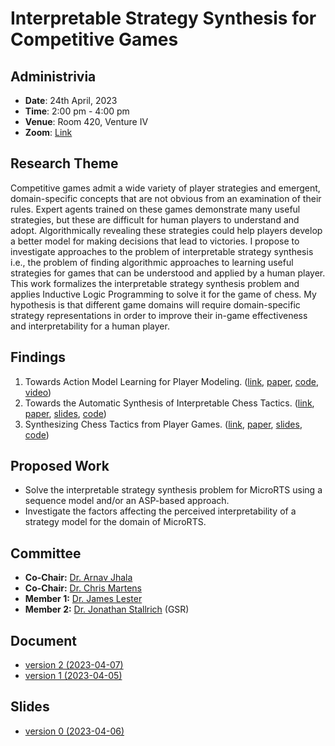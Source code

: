 # Interpretable Strategy Synthesis for Competitive Games

## Administrivia

- **Date**: 24th April, 2023
- **Time**: 2:00 pm - 4:00 pm
- **Venue**: Room 420, Venture IV
- **Zoom**: [Link](https://ncsu.zoom.us/j/99342960109?pwd=YTRTdWloV0ZsaUpwQWFLQTE2SkRwQT09)

## Research Theme

Competitive games admit a wide variety of player strategies and emergent, domain-specific concepts that are not obvious
from an examination of their rules. Expert agents trained on these games demonstrate many useful strategies, but these
are difficult for human players to understand and adopt. Algorithmically revealing these strategies could help players
develop a better model for making decisions that lead to victories. I propose to investigate approaches to the problem
of interpretable strategy synthesis i.e., the problem of finding algorithmic approaches to learning useful strategies
for games that can be understood and applied by a human player. This work formalizes the interpretable strategy
synthesis problem and applies Inductive Logic Programming to solve it for the game of chess. My hypothesis is that
different game domains will require domain-specific strategy representations in order to improve their in-game
effectiveness and interpretability for a human player.


## Findings

1. Towards Action Model Learning for Player Modeling. ([link](https://www.aaai.org/ojs/index.php/AIIDE/article/view/7436), [paper](https://abhijeetkrishnan.me/assets/docs/AML_for_Player_Modeling.pdf), [code](https://github.com/AbhijeetKrishnan/aml-for-player-modeling), [video](https://youtu.be/N2rfOBfT-ZE))
2. Towards the Automatic Synthesis of Interpretable Chess Tactics. ([link](https://sites.google.com/view/eaai-ws-2022/program), [paper](https://abhijeetkrishnan.me/assets/docs/Interpretable_Chess_Tactics.pdf), [slides](https://abhijeetkrishnan.me/assets/docs/EAAI_22_Presentation.pdf), [code](https://github.com/AbhijeetKrishnan/tactics))
3. Synthesizing Chess Tactics from Player Games. ([link](https://skatgame.net/mburo/aiide22ws/), [paper](https://abhijeetkrishnan.me/assets/docs/AIIDE_22_Paper_Synthesizing_Chess_Tactics_from_Player_Games.pdf), [slides](https://abhijeetkrishnan.me/assets/docs/AIIDE_22_SG_Presentation.pdf), [code](https://github.com/AbhijeetKrishnan/interpretable-chess-tactics/releases/tag/v1.0))

## Proposed Work

- Solve the interpretable strategy synthesis problem for MicroRTS using a sequence model and/or an ASP-based approach.
- Investigate the factors affecting the perceived interpretability of a strategy model for the domain of MicroRTS.

## Committee
- **Co-Chair:** [Dr. Arnav Jhala](https://www.csc.ncsu.edu/people/ahjhala)
- **Co-Chair:** [Dr. Chris Martens](https://www.convivial.tools/)
- **Member 1:** [Dr. James Lester](https://www.intellimedia.ncsu.edu/people/lester/)
- **Member 2:** [Dr. Jonathan Stallrich](https://jonstallrich.com/) (GSR)

## Document
- [version 2 (2023-04-07)](/prelim/AbhijeetKrishnan-thesis-proposal-v2.pdf)
- [version 1 (2023-04-05)](/prelim/AbhijeetKrishnan-thesis-proposal.pdf)

## Slides

- [version 0 (2023-04-06)](/prelim/main.pdf)
